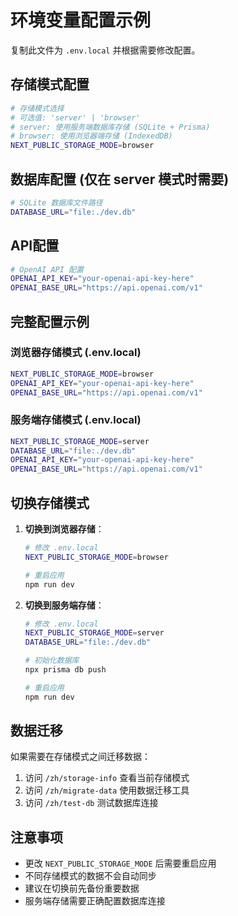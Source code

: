 # 环境变量配置示例

复制此文件为 `.env.local` 并根据需要修改配置。

## 存储模式配置

```bash
# 存储模式选择
# 可选值: 'server' | 'browser'
# server: 使用服务端数据库存储 (SQLite + Prisma)
# browser: 使用浏览器端存储 (IndexedDB)
NEXT_PUBLIC_STORAGE_MODE=browser
```

## 数据库配置 (仅在 server 模式时需要)

```bash
# SQLite 数据库文件路径
DATABASE_URL="file:./dev.db"
```

## API配置

```bash
# OpenAI API 配置
OPENAI_API_KEY="your-openai-api-key-here"
OPENAI_BASE_URL="https://api.openai.com/v1"
```

## 完整配置示例

### 浏览器存储模式 (.env.local)
```bash
NEXT_PUBLIC_STORAGE_MODE=browser
OPENAI_API_KEY="your-openai-api-key-here"
OPENAI_BASE_URL="https://api.openai.com/v1"
```

### 服务端存储模式 (.env.local)
```bash
NEXT_PUBLIC_STORAGE_MODE=server
DATABASE_URL="file:./dev.db"
OPENAI_API_KEY="your-openai-api-key-here"
OPENAI_BASE_URL="https://api.openai.com/v1"
```

## 切换存储模式

1. **切换到浏览器存储**：
   ```bash
   # 修改 .env.local
   NEXT_PUBLIC_STORAGE_MODE=browser
   
   # 重启应用
   npm run dev
   ```

2. **切换到服务端存储**：
   ```bash
   # 修改 .env.local
   NEXT_PUBLIC_STORAGE_MODE=server
   DATABASE_URL="file:./dev.db"
   
   # 初始化数据库
   npx prisma db push
   
   # 重启应用
   npm run dev
   ```

## 数据迁移

如果需要在存储模式之间迁移数据：

1. 访问 `/zh/storage-info` 查看当前存储模式
2. 访问 `/zh/migrate-data` 使用数据迁移工具
3. 访问 `/zh/test-db` 测试数据库连接

## 注意事项

- 更改 `NEXT_PUBLIC_STORAGE_MODE` 后需要重启应用
- 不同存储模式的数据不会自动同步
- 建议在切换前先备份重要数据
- 服务端存储需要正确配置数据库连接 